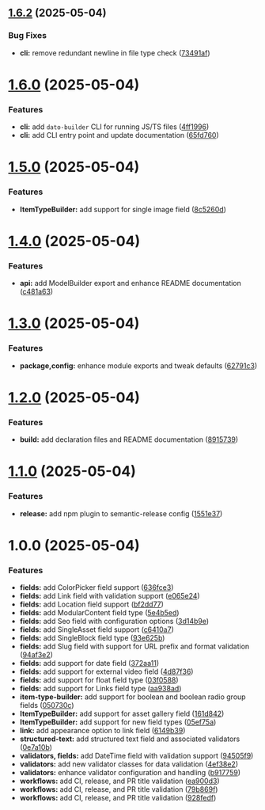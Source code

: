 ## [1.6.2](https://github.com/Androlax2/dato-builder/compare/v1.6.1...v1.6.2) (2025-05-04)


### Bug Fixes

* **cli:** remove redundant newline in file type check ([73491af](https://github.com/Androlax2/dato-builder/commit/73491afb0f901bedd974f93b8cfcf09ad252ab16))

# [1.6.0](https://github.com/Androlax2/dato-builder/compare/v1.5.0...v1.6.0) (2025-05-04)


### Features

* **cli:** add `dato-builder` CLI for running JS/TS files ([4ff1996](https://github.com/Androlax2/dato-builder/commit/4ff1996dfef50d52ddda63581d020a12a1080a79))
* **cli:** add CLI entry point and update documentation ([65fd760](https://github.com/Androlax2/dato-builder/commit/65fd760faf6a3e85b9e9a3cddb4e0404088dd6c5))

# [1.5.0](https://github.com/Androlax2/dato-builder/compare/v1.4.0...v1.5.0) (2025-05-04)


### Features

* **ItemTypeBuilder:** add support for single image field ([8c5260d](https://github.com/Androlax2/dato-builder/commit/8c5260d93f38539b88784f215afb2c9a284597b4))

# [1.4.0](https://github.com/Androlax2/dato-builder/compare/v1.3.0...v1.4.0) (2025-05-04)


### Features

* **api:** add ModelBuilder export and enhance README documentation ([c481a63](https://github.com/Androlax2/dato-builder/commit/c481a63d49e2717117f41cb4b6e9ad6c93293aa4))

# [1.3.0](https://github.com/Androlax2/dato-builder/compare/v1.2.0...v1.3.0) (2025-05-04)


### Features

* **package,config:** enhance module exports and tweak defaults ([62791c3](https://github.com/Androlax2/dato-builder/commit/62791c364f18fc132126c8f8715bbd12139b0673))

# [1.2.0](https://github.com/Androlax2/dato-builder/compare/v1.1.0...v1.2.0) (2025-05-04)


### Features

* **build:** add declaration files and README documentation ([8915739](https://github.com/Androlax2/dato-builder/commit/8915739826d55a45a5183c86ad47b7b321f6a11d))

# [1.1.0](https://github.com/Androlax2/dato-builder/compare/v1.0.0...v1.1.0) (2025-05-04)


### Features

* **release:** add npm plugin to semantic-release config ([1551e37](https://github.com/Androlax2/dato-builder/commit/1551e37efa672284a2421958ba761e1be049b0c2))

# 1.0.0 (2025-05-04)


### Features

* **fields:** add ColorPicker field support ([636fce3](https://github.com/Androlax2/dato-builder/commit/636fce326c581541e7e8119c1b00e0cdac5d8f92))
* **fields:** add Link field with validation support ([e065e24](https://github.com/Androlax2/dato-builder/commit/e065e242aeeed75ef680a0a00cf08e33a8c9a19b))
* **fields:** add Location field support ([bf2dd77](https://github.com/Androlax2/dato-builder/commit/bf2dd774c94ffb36e67dafda7769ab91414732e7))
* **fields:** add ModularContent field type ([5e4b5ed](https://github.com/Androlax2/dato-builder/commit/5e4b5ed75974d81d106e4d8b084d313f348dc797))
* **fields:** add Seo field with configuration options ([3d14b9e](https://github.com/Androlax2/dato-builder/commit/3d14b9e0f50cb1d07cb60555075fed9f0be5db64))
* **fields:** add SingleAsset field support ([c6410a7](https://github.com/Androlax2/dato-builder/commit/c6410a710cb93e45d4db9ef145df74cb51fcbfff))
* **fields:** add SingleBlock field type ([93e625b](https://github.com/Androlax2/dato-builder/commit/93e625b200df4d5e51ff5ddad5b52e49b60c867c))
* **fields:** add Slug field with support for URL prefix and format validation ([94af3e2](https://github.com/Androlax2/dato-builder/commit/94af3e2ca9064201ff03972be5ef0dc24966ef25))
* **fields:** add support for date field ([372aa11](https://github.com/Androlax2/dato-builder/commit/372aa1176b78e8d3eaae6a3e4a09a8f29fd24b06))
* **fields:** add support for external video field ([4d87f36](https://github.com/Androlax2/dato-builder/commit/4d87f36225157af94fa067e4b353dc4a3473f602))
* **fields:** add support for float field type ([03f0588](https://github.com/Androlax2/dato-builder/commit/03f0588e4bf25292423080cc456e82005832b73d))
* **fields:** add support for Links field type ([aa938ad](https://github.com/Androlax2/dato-builder/commit/aa938ad1b86eda1e8d4db25884690830944136a7))
* **item-type-builder:** add support for boolean and boolean radio group fields ([050730c](https://github.com/Androlax2/dato-builder/commit/050730c44f1dba4f3a9f0e5e698d4648be6b4f84))
* **ItemTypeBuilder:** add support for asset gallery field ([161d842](https://github.com/Androlax2/dato-builder/commit/161d8423bb3195727803924963de12ac988f56f3))
* **ItemTypeBuilder:** add support for new field types ([05ef75a](https://github.com/Androlax2/dato-builder/commit/05ef75a2f3549a55490d05b8335c3350a2213c58))
* **link:** add appearance option to link field ([6149b39](https://github.com/Androlax2/dato-builder/commit/6149b398163f2ff90c528a994206d86db56f4bbe))
* **structured-text:** add structured text field and associated validators ([0e7a10b](https://github.com/Androlax2/dato-builder/commit/0e7a10beaa0f6d921e99b19e4bbba0a30d4070eb))
* **validators, fields:** add DateTime field with validation support ([94505f9](https://github.com/Androlax2/dato-builder/commit/94505f968d9640f58300bd4e1448b2eaa805ab9e))
* **validators:** add new validator classes for data validation ([4ef38e2](https://github.com/Androlax2/dato-builder/commit/4ef38e20b98078971823b5dd1ddc784f1bbb710a))
* **validators:** enhance validator configuration and handling ([b917759](https://github.com/Androlax2/dato-builder/commit/b9177593d0be3391af15febeea0b898595769406))
* **workflows:** add CI, release, and PR title validation ([ea900d3](https://github.com/Androlax2/dato-builder/commit/ea900d31f9ce5224e51290292ecfb03a176e3b35))
* **workflows:** add CI, release, and PR title validation ([79b869f](https://github.com/Androlax2/dato-builder/commit/79b869f29ec564e6e310a6de396676edaaad5301))
* **workflows:** add CI, release, and PR title validation ([928fedf](https://github.com/Androlax2/dato-builder/commit/928fedfce973a09700620a9d0a275a22eff7e11d))

